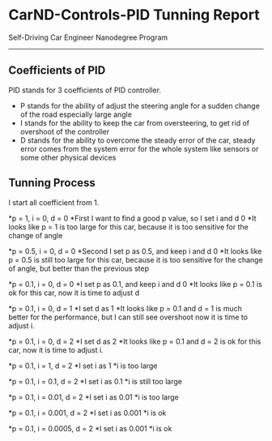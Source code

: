 # CarND-Controls-PID Tunning Report
Self-Driving Car Engineer Nanodegree Program

---

## Coefficients of PID
PID stands for 3 coefficients of PID controller.
* P stands for the ability of adjust the steering angle for a sudden change of the road especially large angle
* I stands for the ability to keep the car from oversteering, to get rid of overshoot of the controller
* D stands for the ability to overcome the steady error of the car, steady error comes from the system error for the whole system like sensors or some other physical devices


## Tunning Process
I start all coefficient from 1.

*p = 1, i = 0, d = 0
    *First I want to find a good p value, so I set i and d 0
    *It looks like p = 1 is too large for this car, because it is too sensitive for the change of angle

*p = 0.5, i = 0, d = 0
    *Second I set p as 0.5, and keep i and d 0
    *It looks like p = 0.5 is still too large for this car, because it is too sensitive for the change of angle, but better than the previous step

*p = 0.1, i = 0, d = 0
    *I set p as 0.1, and keep i and d 0
    *It looks like p = 0.1 is ok for this car, now it is time to adjust d


*p = 0.1, i = 0, d = 1
    *I set d as 1
    *It looks like p = 0.1 and d = 1 is much better for the performance, but I can still see overshoot now it is time to adjust i.
    
*p = 0.1, i = 0, d = 2
    *I set d as 2
    *It looks like p = 0.1 and d = 2 is ok for this car, now it is time to adjust i.
    

*p = 0.1, i = 1, d = 2
    *I set i as 1
    *i is too large

*p = 0.1, i = 0.1, d = 2
    *I set i as 0.1
    *i is still too large

*p = 0.1, i = 0.01, d = 2
    *I set i as 0.01
    *i is too large
    
*p = 0.1, i = 0.001, d = 2
    *I set i as 0.001
    *i is ok
    
*p = 0.1, i = 0.0005, d = 2
    *I set i as 0.001
    *i is ok
    
    
    
    
    
    
    
